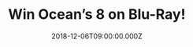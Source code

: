 ---
campaign-uuid: "c-fb3e3f17-b440-4597-ac1c-2eb7b2670123"
type: "Competition"
category: "Entertainment"
date: "2018-12-06T09:00:00.000Z"
end-date: "2019-01-06T23:59:00.000Z"
disable-form: false
is_promoted: false
has_entry_page: true
title: "Win Ocean’s 8 on Blu-Ray!"
competition-description: "<p>The tide has turned and it’s a whole new “Ocean’s.” Danny\
  \ Ocean's sister, Debbie Ocean (Sandra Bullock), recruits a seven women crew to\
  \ plan and execute the heist of the century at New York City's star-studded annual\
  \ Met Gala.Want to know what’s next? We have managed to get our hands on one copy\
  \ of Oceans’s 8 to one of our lucky members!</p>\n<p>Want it? Click below for a\
  \ chance win!</p>\n"
hero-header: "Win Ocean’s 8 on Blu-Ray!"
terms-confirmation: "N/A"
banner-img: "https://assets.expresslyapp.com/asset-ea56e25f-16c6-4477-ab4c-5526153381eb.jpg"
logo-left-href: "aaa.nme.com"
logo-left-image: "https://assets.expresslyapp.com/asset-ae5ef5d8-ae04-4fad-b4c8-729e27bff146.jpg"
logo-left-title: "NME AAA"
bg-image-hero: "https://assets.expresslyapp.com/asset-66bd8be7-6785-474d-8dbe-aada44b9e348.jpg"
bg-image-first: "https://assets.expresslyapp.com/asset-5af5294f-be39-43b2-8854-8e7c6c7e6280.jpg"
section1-content: "<p>Five years, eight months, 12 days...and counting. That’s how\
  \ long Debbie Ocean (Sandra Bullock) has been devising the biggest heist of her\
  \ life. She knows what it’s going to take a team of the best in their field, starting\
  \ with her partner-in-crime Lou Miller (Cate Blanchett). Together, they recruit\
  \ a crew of specialists. Their target: $150 million in diamonds that will adorn\
  \ the neck of a world-famous actress (Anne Hathaway) at the event of the year, the\
  \ Met gala. The plan appears to be rock-solid, but it needs to be flawless for them\
  \ to get in and get away-all in plain sight!</p>\n<p>Don’t miss out the opportunity\
  \ of winning one of the best Blu-Ray now: Ocean’s 8! Enter the form below for a\
  \ chance to win and get ready to follow the adventures of Debbie Ocean now!</p>\n\
  <p>Good luck!</p>\n"
entry-title: "Win Ocean’s 8 on Blu-Ray!"
entry-content: "<p>Enter the draw to win Ocean’s 8 on Blu-Ray by completing the form\
  \ below before 23:59 on 6h of January 2018.</p>\n"
has-winner: false
prize-description: "Ocean’s 8 on Blu-Ray."
special-conditions: "Multiple entries are allowed up to one every day.\r\nThis competition\
  \ is also available on: http://club.expressly.io/competitons/oceans-8-blu-ray-give-away"
country-restrictions:
- "GB"
---